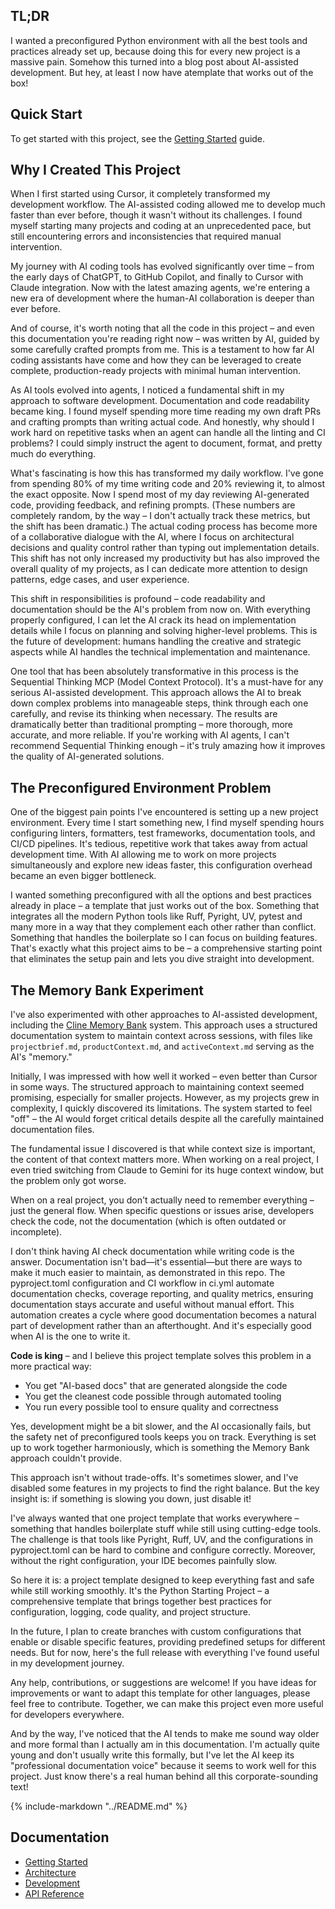 ## TL;DR

I wanted a preconfigured Python environment with all the best tools and practices already set up, because doing this for every new project is a massive pain. Somehow this turned into a blog post about AI-assisted development. But hey, at least I now have atemplate that works out of the box!

## Quick Start

To get started with this project, see the [Getting Started](getting-started.md) guide.

## Why I Created This Project

When I first started using Cursor, it completely transformed my development workflow. The AI-assisted coding allowed me to develop much faster than ever before, though it wasn't without its challenges. I found myself starting many projects and coding at an unprecedented pace, but still encountering errors and inconsistencies that required manual intervention.

My journey with AI coding tools has evolved significantly over time – from the early days of ChatGPT, to GitHub Copilot, and finally to Cursor with Claude integration. Now with the latest amazing agents, we're entering a new era of development where the human-AI collaboration is deeper than ever before.

And of course, it's worth noting that all the code in this project – and even this documentation you're reading right now – was written by AI, guided by some carefully crafted prompts from me. This is a testament to how far AI coding assistants have come and how they can be leveraged to create complete, production-ready projects with minimal human intervention.

As AI tools evolved into agents, I noticed a fundamental shift in my approach to software development. Documentation and code readability became king. I found myself spending more time reading my own draft PRs and crafting prompts than writing actual code. And honestly, why should I work hard on repetitive tasks when an agent can handle all the linting and CI problems? I could simply instruct the agent to document, format, and pretty much do everything.

What's fascinating is how this has transformed my daily workflow. I've gone from spending 80% of my time writing code and 20% reviewing it, to almost the exact opposite. Now I spend most of my day reviewing AI-generated code, providing feedback, and refining prompts. (These numbers are completely random, by the way – I don't actually track these metrics, but the shift has been dramatic.) The actual coding process has become more of a collaborative dialogue with the AI, where I focus on architectural decisions and quality control rather than typing out implementation details. This shift has not only increased my productivity but has also improved the overall quality of my projects, as I can dedicate more attention to design patterns, edge cases, and user experience.

This shift in responsibilities is profound – code readability and documentation should be the AI's problem from now on. With everything properly configured, I can let the AI crack its head on implementation details while I focus on planning and solving higher-level problems. This is the future of development: humans handling the creative and strategic aspects while AI handles the technical implementation and maintenance.

One tool that has been absolutely transformative in this process is the Sequential Thinking MCP (Model Context Protocol). It's a must-have for any serious AI-assisted development. This approach allows the AI to break down complex problems into manageable steps, think through each one carefully, and revise its thinking when necessary. The results are dramatically better than traditional prompting – more thorough, more accurate, and more reliable. If you're working with AI agents, I can't recommend Sequential Thinking enough – it's truly amazing how it improves the quality of AI-generated solutions.

## The Preconfigured Environment Problem

One of the biggest pain points I've encountered is setting up a new project environment. Every time I start something new, I find myself spending hours configuring linters, formatters, test frameworks, documentation tools, and CI/CD pipelines. It's tedious, repetitive work that takes away from actual development time. With AI allowing me to work on more projects simultaneously and explore new ideas faster, this configuration overhead became an even bigger bottleneck.

I wanted something preconfigured with all the options and best practices already in place – a template that just works out of the box. Something that integrates all the modern Python tools like Ruff, Pyright, UV, pytest and many more in a way that they complement each other rather than conflict. Something that handles the boilerplate so I can focus on building features. That's exactly what this project aims to be – a comprehensive starting point that eliminates the setup pain and lets you dive straight into development.

## The Memory Bank Experiment

I've also experimented with other approaches to AI-assisted development, including the [Cline Memory Bank](https://docs.cline.bot/improving-your-prompting-skills/custom-instructions-library/cline-memory-bank) system. This approach uses a structured documentation system to maintain context across sessions, with files like `projectbrief.md`, `productContext.md`, and `activeContext.md` serving as the AI's "memory."

Initially, I was impressed with how well it worked – even better than Cursor in some ways. The structured approach to maintaining context seemed promising, especially for smaller projects. However, as my projects grew in complexity, I quickly discovered its limitations. The system started to feel "off" – the AI would forget critical details despite all the carefully maintained documentation files.

The fundamental issue I discovered is that while context size is important, the content of that context matters more. When working on a real project, I even tried switching from Claude to Gemini for its huge context window, but the problem only got worse.

When on a real project, you don't actually need to remember everything – just the general flow. When specific questions or issues arise, developers check the code, not the documentation (which is often outdated or incomplete).

I don't think having AI check documentation while writing code is the answer. Documentation isn't bad—it's essential—but there are ways to make it much easier to maintain, as demonstrated in this repo. The pyproject.toml configuration and CI workflow in ci.yml automate documentation checks, coverage reporting, and quality metrics, ensuring documentation stays accurate and useful without manual effort. This automation creates a cycle where good documentation becomes a natural part of development rather than an afterthought. And it's especially good when AI is the one to write it.

**Code is king** – and I believe this project template solves this problem in a more practical way:

- You get "AI-based docs" that are generated alongside the code
- You get the cleanest code possible through automated tooling
- You run every possible tool to ensure quality and correctness

Yes, development might be a bit slower, and the AI occasionally fails, but the safety net of preconfigured tools keeps you on track. Everything is set up to work together harmoniously, which is something the Memory Bank approach couldn't provide.

This approach isn't without trade-offs. It's sometimes slower, and I've disabled some features in my projects to find the right balance. But the key insight is: if something is slowing you down, just disable it!

I've always wanted that one project template that works everywhere – something that handles boilerplate stuff while still using cutting-edge tools. The challenge is that tools like Pyright, Ruff, UV, and the configurations in pyproject.toml can be hard to combine and configure correctly. Moreover, without the right configuration, your IDE becomes painfully slow.

So here it is: a project template designed to keep everything fast and safe while still working smoothly. It's the Python Starting Project – a comprehensive template that brings together best practices for configuration, logging, code quality, and project structure.

In the future, I plan to create branches with custom configurations that enable or disable specific features, providing predefined setups for different needs. But for now, here's the full release with everything I've found useful in my development journey.

Any help, contributions, or suggestions are welcome! If you have ideas for improvements or want to adapt this template for other languages, please feel free to contribute. Together, we can make this project even more useful for developers everywhere.

And by the way, I've noticed that the AI tends to make me sound way older and more formal than I actually am in this documentation. I'm actually quite young and don't usually write this formally, but I've let the AI keep its "professional documentation voice" because it seems to work well for this project. Just know there's a real human behind all this corporate-sounding text!

{%
include-markdown "../README.md"
%}

## Documentation

- [Getting Started](getting-started.md)
- [Architecture](architecture/configuration.md)
- [Development](development/pre-commit-hooks.md)
- [API Reference](api/index.md)

